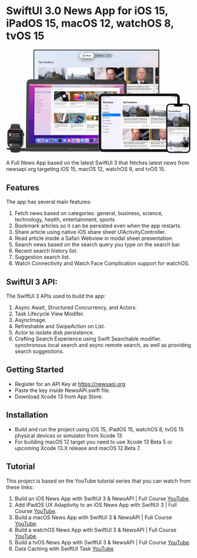 # SwiftUI 3.0 News App for iOS 15, iPadOS 15, macOS 12, watchOS 8, tvOS 15

![Alt text](./promo.jpg?raw=true "SwiftUI News App")

A Full News App based on the latest SwiftUI 3 that fetches latest news from newsapi.org targeting iOS 15, macOS 12, watchOS 8, and tvOS 15.

## Features
The app has several main features:
1. Fetch news based on categories: general, business, science, technology, health, entertainment, sports
2. Bookmark articles so it can be persisted even when the app restarts.
3. Share article using native iOS share sheet UIActivityController.
4. Read article inside a Safari Webview in modal sheet presentation.
5. Search news based on the search query you type on the search bar.
6. Recent search history list.
7. Suggestion search list.
8. Watch Connectivity and Watch Face Complication support for watchOS.

## SwiftUI 3 API:
The SwiftUI 3 APIs used to build the app:
1. Async Await, Structured Concurrency, and Actors.
2. Task Lifecycle View Modifer.
3. AsyncImage.
4. Refreshable and SwipeAction on List.
6. Actor to isolate disk persistence.
7. Crafting Search Experience using Swift Searchable modifier. synchronous local search and async remote search, as well as providing search suggestions.

## Getting Started
- Register for an API Key at https://newsapi.org
- Paste the key inside NewsAPI.swift file.
- Download Xcode 13 from App Store.

## Installation
- Build and run the project using iOS 15, iPadOS 15, watchOS 8, tvOS 15 physical devices or simulator from Xcode 13
- For building macOS 12 target you need to use Xcode 13 Beta 5 or upcoming Xcode 13.X release and macOS 12 Beta 7.

## Tutorial
This project is based on the YouTube tutorial series that you can watch from these links:
1. Build an iOS News App with SwiftUI 3 & NewsAPI | Full Course [YouTube](https://youtu.be/LRnbFjq0bTM).
2. Add iPadOS UX Adaptivity to an iOS News App with SwiftUI 3 | Full Course [YouTube](https://youtu.be/AcV440Pv9a4).
3. Build a macOS News App with SwiftUI 3 & NewsAPI | Full Course [YouTube](https://youtu.be/YSR_Hk-ivrA).
4. Build a watchOS News App with SwiftUI 3 & NewsAPI | Full Course [YouTube](https://youtu.be/2qA-gDWbOTU).
5. Build a tvOS News App with SwiftUI 3 & NewsAPI | Full Course [YouTube](https://youtu.be/TQG79xncC74).
6. Data Caching with SwiftUI Task [YouTube](https://youtu.be/MQYb9S8QD4E).

